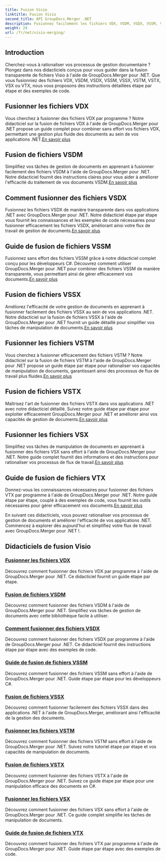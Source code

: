 ```yaml
---
title: Fusion Visio
linktitle: Fusion Visio
second_title: API GroupDocs.Merger .NET
description: Fusionnez facilement les fichiers VDX, VSDM, VSDX, VSSM, VSSX, VSTM, VSTX, VSX, VTX à l'aide de GroupDocs.Merger pour .NET. Tutoriels étape par étape pour une fusion transparente de documents.
weight: 24
url: /fr/net/visio-merging/
---
```


## Introduction

Cherchez-vous à rationaliser vos processus de gestion documentaire ? Plongez dans nos didacticiels conçus pour vous guider dans la fusion transparente de fichiers Visio à l'aide de GroupDocs.Merger pour .NET. Que vous fusionniez des fichiers VDX, VSDM, VSDX, VSSM, VSSX, VSTM, VSTX, VSX ou VTX, nous vous proposons des instructions détaillées étape par étape et des exemples de code.

## Fusionner les fichiers VDX

 Vous cherchez à fusionner des fichiers VDX par programme ? Notre didacticiel sur la fusion de fichiers VDX à l'aide de GroupDocs.Merger pour .NET propose un guide complet pour combiner sans effort vos fichiers VDX, permettant une gestion plus fluide des documents au sein de vos applications .NET.[En savoir plus](./merge-vdx-files/)

## Fusion de fichiers VSDM

Simplifiez vos tâches de gestion de documents en apprenant à fusionner facilement des fichiers VSDM à l'aide de GroupDocs.Merger pour .NET. Notre didacticiel fournit des instructions claires pour vous aider à améliorer l'efficacité du traitement de vos documents VSDM.[En savoir plus](./merging-vsdm-files/)

## Comment fusionner des fichiers VSDX

 Fusionnez les fichiers VSDX de manière transparente dans vos applications .NET avec GroupDocs.Merger pour .NET. Notre didacticiel étape par étape vous fournit les connaissances et les exemples de code nécessaires pour fusionner efficacement les fichiers VSDX, améliorant ainsi votre flux de travail de gestion de documents.[En savoir plus](./how-to-merge-vsdx-files/)

## Guide de fusion de fichiers VSSM

 Fusionnez sans effort des fichiers VSSM grâce à notre didacticiel complet conçu pour les développeurs C#. Découvrez comment utiliser GroupDocs.Merger pour .NET pour combiner des fichiers VSSM de manière transparente, vous permettant ainsi de gérer efficacement vos documents.[En savoir plus](./guide-merging-vssm-files/)

## Fusion de fichiers VSSX

Améliorez l'efficacité de votre gestion de documents en apprenant à fusionner facilement des fichiers VSSX au sein de vos applications .NET. Notre didacticiel sur la fusion de fichiers VSSX à l'aide de GroupDocs.Merger pour .NET fournit un guide détaillé pour simplifier vos tâches de manipulation de documents.[En savoir plus](./merging-vssx-files/)

## Fusionner les fichiers VSTM

 Vous cherchez à fusionner efficacement des fichiers VSTM ? Notre didacticiel sur la fusion de fichiers VSTM à l'aide de GroupDocs.Merger pour .NET propose un guide étape par étape pour rationaliser vos capacités de manipulation de documents, garantissant ainsi des processus de flux de travail plus fluides.[En savoir plus](./merge-vstm-files/)

## Fusion de fichiers VSTX

 Maîtrisez l'art de fusionner des fichiers VSTX dans vos applications .NET avec notre didacticiel détaillé. Suivez notre guide étape par étape pour exploiter efficacement GroupDocs.Merger pour .NET et améliorer ainsi vos capacités de gestion de documents.[En savoir plus](./merging-vstx-files/)

## Fusionner les fichiers VSX

Simplifiez vos tâches de manipulation de documents en apprenant à fusionner des fichiers VSX sans effort à l'aide de GroupDocs.Merger pour .NET. Notre guide complet fournit des informations et des instructions pour rationaliser vos processus de flux de travail.[En savoir plus](./merge-vsx-files/)

## Guide de fusion de fichiers VTX

 Donnez-vous les connaissances nécessaires pour fusionner des fichiers VTX par programme à l'aide de GroupDocs.Merger pour .NET. Notre guide étape par étape, couplé à des exemples de code, vous fournit les outils nécessaires pour gérer efficacement vos documents.[En savoir plus](./guide-merging-vtx-files/)

En suivant ces didacticiels, vous pouvez rationaliser vos processus de gestion de documents et améliorer l'efficacité de vos applications .NET. Commencez à explorer dès aujourd'hui et simplifiez votre flux de travail avec GroupDocs.Merger pour .NET !.
## Didacticiels de fusion Visio
### [Fusionner les fichiers VDX](./merge-vdx-files/)
Découvrez comment fusionner des fichiers VDX par programme à l'aide de GroupDocs.Merger pour .NET. Ce didacticiel fournit un guide étape par étape.
### [Fusion de fichiers VSDM](./merging-vsdm-files/)
Découvrez comment fusionner des fichiers VSDM à l'aide de GroupDocs.Merger pour .NET. Simplifiez vos tâches de gestion de documents avec cette bibliothèque facile à utiliser.
### [Comment fusionner des fichiers VSDX](./how-to-merge-vsdx-files/)
Découvrez comment fusionner des fichiers VSDX par programme à l'aide de GroupDocs.Merger pour .NET. Ce didacticiel fournit des instructions étape par étape avec des exemples de code.
### [Guide de fusion de fichiers VSSM](./guide-merging-vssm-files/)
Découvrez comment fusionner des fichiers VSSM sans effort à l'aide de GroupDocs.Merger pour .NET. Guide étape par étape pour les développeurs C#.
### [Fusion de fichiers VSSX](./merging-vssx-files/)
Découvrez comment fusionner facilement des fichiers VSSX dans des applications .NET à l'aide de GroupDocs.Merger, améliorant ainsi l'efficacité de la gestion des documents.
### [Fusionner les fichiers VSTM](./merge-vstm-files/)
Découvrez comment fusionner des fichiers VSTM sans effort à l'aide de GroupDocs.Merger pour .NET. Suivez notre tutoriel étape par étape et vos capacités de manipulation de documents.
### [Fusion de fichiers VSTX](./merging-vstx-files/)
Découvrez comment fusionner des fichiers VSTX à l'aide de GroupDocs.Merger pour .NET. Suivez ce guide étape par étape pour une manipulation efficace des documents en C#.
### [Fusionner les fichiers VSX](./merge-vsx-files/)
Découvrez comment fusionner des fichiers VSX sans effort à l'aide de GroupDocs.Merger pour .NET. Ce guide complet simplifie les tâches de manipulation de documents.
### [Guide de fusion de fichiers VTX](./guide-merging-vtx-files/)
Découvrez comment fusionner des fichiers VTX par programme à l'aide de GroupDocs.Merger pour .NET. Guide étape par étape avec des exemples de code.